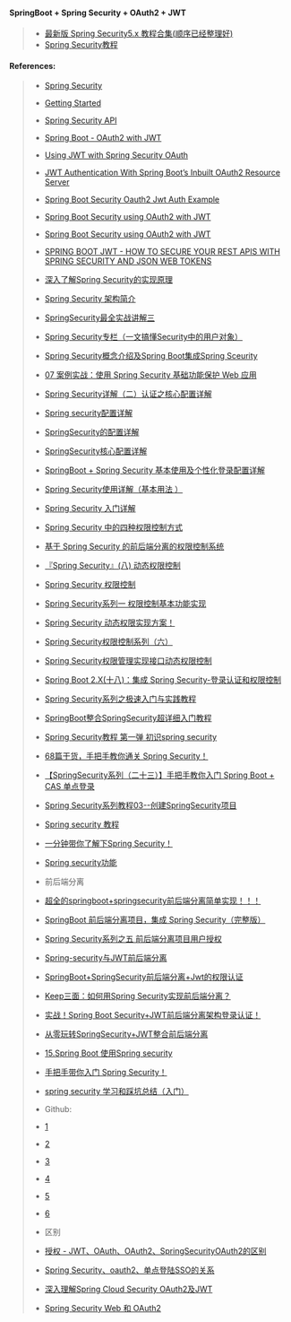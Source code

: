 #### SpringBoot + Spring Security + OAuth2 + JWT
> - [最新版 Spring Security5.x 教程合集(顺序已经整理好)](http://www.javaboy.org/springsecurity/)
> - [Spring Security教程](https://baeldung-cn.com/security-spring)

#### References:
> - [Spring Security](https://spring.io/projects/spring-security#support)
> - [Getting Started](https://docs.spring.io/spring-security/reference/index.html)
> - [Spring Security API](https://docs.spring.io/spring-security/site/docs/current/api/)
> - [Spring Boot - OAuth2 with JWT](https://www.tutorialspoint.com/spring_boot/spring_boot_oauth2_with_jwt.htm)
> - [Using JWT with Spring Security OAuth](https://www.baeldung.com/spring-security-oauth-jwt)
> - [JWT Authentication With Spring Boot’s Inbuilt OAuth2 Resource Server](https://medium.com/swlh/stateless-jwt-authentication-with-spring-boot-a-better-approach-1f5dbae6c30f)
> - [Spring Boot Security Oauth2 Jwt Auth Example](https://www.devglan.com/spring-security/spring-boot-oauth2-jwt-example)
> - [Spring Boot Security using OAuth2 with JWT](https://www.pixeltrice.com/spring-boot-security-using-oauth2-with-jwt/)
> - [Spring Boot Security using OAuth2 with JWT](https://www.linkedin.com/pulse/spring-boot-security-using-oauth2-jwt-pallavi-more/)
> - [SPRING BOOT JWT - HOW TO SECURE YOUR REST APIS WITH SPRING SECURITY AND JSON WEB TOKENS](https://www.danvega.dev/blog/2022/09/06/spring-security-jwt/)
> 
> 
> - [深入了解Spring Security的实现原理](https://zhuanlan.zhihu.com/p/72305502)
> - [Spring Security 架构简介](http://www.semlinker.com/spring-security-arch/)
> - [SpringSecurity最全实战讲解三](https://juejin.cn/post/6994624465845878798)
> - [Spring Security专栏（一文搞懂Security中的用户对象）](https://juejin.cn/post/7023771275004739621)
> - [Spring Security概念介绍及Spring Boot集成Spring Sceurity](http://www.jiangyi.cool/article/41)
> - [07 案例实战：使用 Spring Security 基础功能保护 Web 应用](https://learn.lianglianglee.com/%E4%B8%93%E6%A0%8F/Spring%20Security%20%E8%AF%A6%E8%A7%A3%E4%B8%8E%E5%AE%9E%E6%93%8D/07%20%20%E6%A1%88%E4%BE%8B%E5%AE%9E%E6%88%98%EF%BC%9A%E4%BD%BF%E7%94%A8%20Spring%20Security%20%E5%9F%BA%E7%A1%80%E5%8A%9F%E8%83%BD%E4%BF%9D%E6%8A%A4%20Web%20%E5%BA%94%E7%94%A8.md)
> - [Spring Security详解（二）认证之核心配置详解](https://blog.csdn.net/sinat_29899265/article/details/80736498)
> - [Spring security配置详解](https://blog.csdn.net/qq_22162093/article/details/111468740)
> - [SpringSecurity的配置详解](https://www.jianshu.com/p/bf990755b35e)
> - [SpringSecurity核心配置详解](https://zhuanlan.zhihu.com/p/350768756)
> - [SpringBoot + Spring Security 基本使用及个性化登录配置详解](https://www.nhooo.com/note/qagj8d.html)
> - [Spring Security使用详解（基本用法 ）](https://www.cnblogs.com/dw3306/p/12751373.html)
> - [Spring Security 入门详解 ](https://blog.51cto.com/u_13260163/3276121)
> - [Spring Security 中的四种权限控制方式](https://blog.csdn.net/u012702547/article/details/106800446)
> - [基于 Spring Security 的前后端分离的权限控制系统](https://www.cnblogs.com/cjsblog/p/14904861.html)
> - [『Spring Security』(八) 动态权限控制](https://juejin.cn/post/6967895323226144781)
> - [Spring Security 权限控制](https://juejin.cn/post/7120394782651711502)
> - [Spring Security系列一 权限控制基本功能实现](https://www.ktanx.com/blog/p/4600)
> - [Spring Security 动态权限实现方案！](https://www.51cto.com/article/711740.html)
> - [Spring Security权限控制系列（六）](https://www.51cto.com/article/717429.html)
> - [Spring Security权限管理实现接口动态权限控制](https://www.finclip.com/news/f/12964.html)
> - [Spring Boot 2.X(十八)：集成 Spring Security-登录认证和权限控制](https://developer.aliyun.com/article/728140)
> - [Spring Security系列之极速入门与实践教程](https://juejin.cn/post/6854573217940668430)
> - [SpringBoot整合SpringSecurity超详细入门教程](https://blog.csdn.net/Lzy410992/article/details/115893355)
> - [Spring Security教程 第一弹 初识spring security](https://blog.51cto.com/u_14643435/2853405)
> - [68篇干货，手把手教你通关 Spring Security！](https://segmentfault.com/a/1190000038275203)
> - [【SpringSecurity系列（二十三）】手把手教你入门 Spring Boot + CAS 单点登录](https://cloud.tencent.com/developer/article/1847854)
> - [Spring Security系列教程03--创建SpringSecurity项目](https://developer.aliyun.com/article/998259)
> - [Spring security 教程](https://www.nhooo.com/spring/spring-security-index.html)
> - [一分钟带你了解下Spring Security！](https://www.bootwiki.com/note/20954.html)
> - [Spring security功能](https://www.cainiaojc.com/spring/spring-security-features.html)
> 
> - 前后端分离
> - [超全的springboot+springsecurity前后端分离简单实现！！！](https://blog.csdn.net/weixin_42375707/article/details/110678638)
> - [SpringBoot 前后端分离项目，集成 Spring Security（完整版）](https://xie.infoq.cn/article/0ea386fba90ce9bd93b9d263e)
> - [Spring Security系列之五 前后端分离项目用户授权](https://juejin.cn/post/6937190128263626760)
> - [Spring-security与JWT前后端分离](https://rstyro.github.io/blog/2021/07/23/Spring-security%E4%B8%8EJWT%E5%89%8D%E5%90%8E%E7%AB%AF%E5%88%86%E7%A6%BB/)
> - [SpringBoot+SpringSecurity前后端分离+Jwt的权限认证](https://blog.51cto.com/zhongmayisheng/5221048)
> - [Keep三面：如何用Spring Security实现前后端分离？](https://blog.51cto.com/u_14994509/2927395)
> - [实战！Spring Boot Security+JWT前后端分离架构登录认证！](cnblogs.com/powerwu/articles/16609915.html)
> - [从零玩转SpringSecurity+JWT整合前后端分离](https://www.yangbuyi.top/archives/%E4%BB%8E%E9%9B%B6%E7%8E%A9%E8%BD%ACspringsecurityjwt%E6%95%B4%E5%90%88%E5%89%8D%E5%90%8E%E7%AB%AF%E5%88%86%E7%A6%BB)
> - [15.Spring Boot 使用Spring security](https://blog.csdn.net/cl_andywin/article/details/53992353)
> - [手把手带你入门 Spring Security！](https://juejin.cn/post/6844903896687575047)
> - [spring security 学习和踩坑总结（入门）](https://www.leafage.top/posts/detail/208291JMJ)
> 
> - Github:
> - [1](https://github.com/spring-projects/spring-security)
> - [2](https://github.com/eazybytes/spring-security)
> - [3](https://github.com/Baeldung/spring-security-registration)
> - [4](https://github.com/spring-projects/spring-security-samples)
> - [5](https://github.com/spring-projects/spring-security/blob/main/web/src/main/java/org/springframework/security/web/authentication/SavedRequestAwareAuthenticationSuccessHandler.java)
> - [6](https://github.com/bezkoder/spring-boot-spring-security-jwt-authentication)
>
> - 区别
> - [授权 - JWT、OAuth、OAuth2、SpringSecurityOAuth2的区别](https://blog.csdn.net/weixin_40575457/article/details/109079970)
> - [Spring Security、oauth2、单点登陆SSO的关系
](https://blog.csdn.net/m0_45406092/article/details/123797710)
> - [深入理解Spring Cloud Security OAuth2及JWT](https://www.jianshu.com/p/cb886f995e86)
> - [Spring Security Web 和 OAuth2](https://juejin.cn/post/6844903986030444552)







